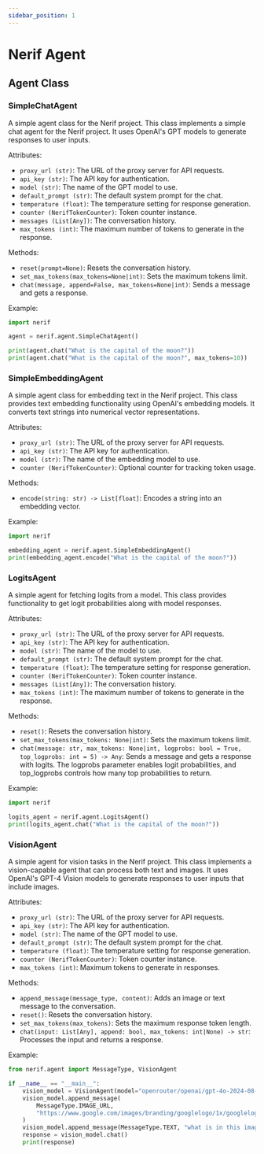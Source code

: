 ```yaml
---
sidebar_position: 1
---
```


# Nerif Agent

## Agent Class

### SimpleChatAgent

A simple agent class for the Nerif project.
This class implements a simple chat agent for the Nerif project.
It uses OpenAI's GPT models to generate responses to user inputs.

Attributes:

- `proxy_url (str)`: The URL of the proxy server for API requests.
- `api_key (str)`: The API key for authentication.
- `model (str)`: The name of the GPT model to use.
- `default_prompt (str)`: The default system prompt for the chat.
- `temperature (float)`: The temperature setting for response generation.
- `counter (NerifTokenCounter)`: Token counter instance.
- `messages (List[Any])`: The conversation history.
- `max_tokens (int)`: The maximum number of tokens to generate in the response.

Methods:

- `reset(prompt=None)`: Resets the conversation history.
- `set_max_tokens(max_tokens=None|int)`: Sets the maximum tokens limit.
- `chat(message, append=False, max_tokens=None|int)`: Sends a message and gets a response.

Example:

```python
import nerif

agent = nerif.agent.SimpleChatAgent()

print(agent.chat("What is the capital of the moon?"))
print(agent.chat("What is the capital of the moon?", max_tokens=10))
```

### SimpleEmbeddingAgent

A simple agent class for embedding text in the Nerif project.
This class provides text embedding functionality using OpenAI's embedding models.
It converts text strings into numerical vector representations.

Attributes:

- `proxy_url (str)`: The URL of the proxy server for API requests.
- `api_key (str)`: The API key for authentication.
- `model (str)`: The name of the embedding model to use.
- `counter (NerifTokenCounter)`: Optional counter for tracking token usage.

Methods:

- `encode(string: str) -> List[float]`: Encodes a string into an embedding vector.

Example:

```python
import nerif

embedding_agent = nerif.agent.SimpleEmbeddingAgent()
print(embedding_agent.encode("What is the capital of the moon?"))

```

### LogitsAgent
A simple agent for fetching logits from a model. This class provides functionality to get logit probabilities along with model responses.

Attributes:

- `proxy_url (str)`: The URL of the proxy server for API requests.
- `api_key (str)`: The API key for authentication.
- `model (str)`: The name of the model to use.
- `default_prompt (str)`: The default system prompt for the chat.
- `temperature (float)`: The temperature setting for response generation.
- `counter (NerifTokenCounter)`: Token counter instance.
- `messages (List[Any])`: The conversation history.
- `max_tokens (int)`: The maximum number of tokens to generate in the response.

Methods:

- `reset()`: Resets the conversation history.
- `set_max_tokens(max_tokens: None|int)`: Sets the maximum tokens limit.
- `chat(message: str, max_tokens: None|int, logprobs: bool = True, top_logprobs: int = 5) -> Any`: 
    Sends a message and gets a response with logits. The logprobs parameter enables logit probabilities, 
    and top_logprobs controls how many top probabilities to return.

Example:

```python
import nerif

logits_agent = nerif.agent.LogitsAgent()
print(logits_agent.chat("What is the capital of the moon?"))
```

### VisionAgent
A simple agent for vision tasks in the Nerif project.
This class implements a vision-capable agent that can process both text and images.
It uses OpenAI's GPT-4 Vision models to generate responses to user inputs that include images.

Attributes:

- `proxy_url (str)`: The URL of the proxy server for API requests.
- `api_key (str)`: The API key for authentication.
- `model (str)`: The name of the GPT model to use.
- `default_prompt (str)`: The default system prompt for the chat.
- `temperature (float)`: The temperature setting for response generation.
- `counter (NerifTokenCounter)`: Token counter instance.
- `max_tokens (int)`: Maximum tokens to generate in responses.

Methods:

- `append_message(message_type, content)`: Adds an image or text message to the conversation.
- `reset()`: Resets the conversation history.
- `set_max_tokens(max_tokens)`: Sets the maximum response token length.
- `chat(input: List[Any], append: bool, max_tokens: int|None) -> str`: Processes the input and returns a response.

Example:

```python
from nerif.agent import MessageType, VisionAgent

if __name__ == "__main__":
    vision_model = VisionAgent(model="openrouter/openai/gpt-4o-2024-08-06")
    vision_model.append_message(
        MessageType.IMAGE_URL,
        "https://www.google.com/images/branding/googlelogo/1x/googlelogo_color_272x92dp.png",
    )
    vision_model.append_message(MessageType.TEXT, "what is in this image?")
    response = vision_model.chat()
    print(response)
```